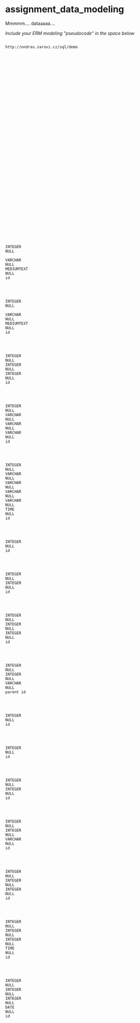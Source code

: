 # assignment_data_modeling
Mmmmm.... dataaaaa....

*Include your ERM modeling "pseudocode" in the space below*

<code>
http://ondras.zarovi.cz/sql/demo

<?xml version="1.0" encoding="utf-8" ?>
<!-- SQL XML created by WWW SQL Designer, https://github.com/ondras/wwwsqldesigner/ -->
<!-- Active URL: http://ondras.zarovi.cz/sql/demo/ -->
<sql>
<datatypes db="mysql">
  <group label="Numeric" color="rgb(238,238,170)">
    <type label="Integer" length="0" sql="INTEGER" quote=""/>
    <type label="TINYINT" length="0" sql="TINYINT" quote=""/>
    <type label="SMALLINT" length="0" sql="SMALLINT" quote=""/>
    <type label="MEDIUMINT" length="0" sql="MEDIUMINT" quote=""/>
    <type label="INT" length="0" sql="INT" quote=""/>
    <type label="BIGINT" length="0" sql="BIGINT" quote=""/>
    <type label="Decimal" length="1" sql="DECIMAL" re="DEC" quote=""/>
    <type label="Single precision" length="0" sql="FLOAT" quote=""/>
    <type label="Double precision" length="0" sql="DOUBLE" re="DOUBLE" quote=""/>
  </group>

  <group label="Character" color="rgb(255,200,200)">
    <type label="Char" length="1" sql="CHAR" quote="'"/>
    <type label="Varchar" length="1" sql="VARCHAR" quote="'"/>
    <type label="Text" length="0" sql="MEDIUMTEXT" re="TEXT" quote="'"/>
    <type label="Binary" length="1" sql="BINARY" quote="'"/>
    <type label="Varbinary" length="1" sql="VARBINARY" quote="'"/>
    <type label="BLOB" length="0" sql="BLOB" re="BLOB" quote="'"/>
  </group>

  <group label="Date &amp; Time" color="rgb(200,255,200)">
    <type label="Date" length="0" sql="DATE" quote="'"/>
    <type label="Time" length="0" sql="TIME" quote="'"/>
    <type label="Datetime" length="0" sql="DATETIME" quote="'"/>
    <type label="Year" length="0" sql="YEAR" quote=""/>
    <type label="Timestamp" length="0" sql="TIMESTAMP" quote="'"/>
  </group>

  <group label="Miscellaneous" color="rgb(200,200,255)">
    <type label="ENUM" length="1" sql="ENUM" quote=""/>
    <type label="SET" length="1" sql="SET" quote=""/>
    <type label="Bit" length="0" sql="bit" quote=""/>
  </group>
</datatypes><table x="37" y="42" name="courses">
<row name="id" null="1" autoincrement="1">
<datatype>INTEGER</datatype>
<default>NULL</default><relation table="CoursesLessons" row="id" />
</row>
<row name="title" null="1" autoincrement="0">
<datatype>VARCHAR</datatype>
<default>NULL</default></row>
<row name="description" null="1" autoincrement="0">
<datatype>MEDIUMTEXT</datatype>
<default>NULL</default></row>
<key type="PRIMARY" name="">
<part>id</part>
</key>
</table>
<table x="355" y="50" name="lessons">
<row name="id" null="1" autoincrement="1">
<datatype>INTEGER</datatype>
<default>NULL</default><relation table="CoursesLessons" row="id" />
</row>
<row name="title" null="1" autoincrement="0">
<datatype>VARCHAR</datatype>
<default>NULL</default></row>
<row name="body" null="1" autoincrement="0">
<datatype>MEDIUMTEXT</datatype>
<default>NULL</default></row>
<key type="PRIMARY" name="">
<part>id</part>
</key>
</table>
<table x="102" y="150" name="CoursesLessons">
<row name="id" null="1" autoincrement="1">
<datatype>INTEGER</datatype>
<default>NULL</default></row>
<row name="course id" null="1" autoincrement="0">
<datatype>INTEGER</datatype>
<default>NULL</default></row>
<row name="lesson id" null="1" autoincrement="0">
<datatype>INTEGER</datatype>
<default>NULL</default></row>
<key type="PRIMARY" name="">
<part>id</part>
</key>
</table>
<table x="175" y="393" name="user">
<row name="id" null="1" autoincrement="1">
<datatype>INTEGER</datatype>
<default>NULL</default></row>
<row name="profile id" null="1" autoincrement="0">
<datatype>VARCHAR</datatype>
<default>NULL</default></row>
<row name="email" null="1" autoincrement="0">
<datatype>VARCHAR</datatype>
<default>NULL</default></row>
<row name="user name" null="1" autoincrement="0">
<datatype>VARCHAR</datatype>
<default>NULL</default></row>
<key type="PRIMARY" name="">
<part>id</part>
</key>
</table>
<table x="27" y="378" name="profile">
<row name="id" null="1" autoincrement="1">
<datatype>INTEGER</datatype>
<default>NULL</default></row>
<row name="gender" null="1" autoincrement="0">
<datatype>VARCHAR</datatype>
<default>NULL</default></row>
<row name="city id" null="1" autoincrement="0">
<datatype>VARCHAR</datatype>
<default>NULL</default></row>
<row name="country id" null="1" autoincrement="0">
<datatype>VARCHAR</datatype>
<default>NULL</default></row>
<row name="state id" null="1" autoincrement="0">
<datatype>VARCHAR</datatype>
<default>NULL</default></row>
<row name="birth date" null="1" autoincrement="0">
<datatype>TIME</datatype>
<default>NULL</default></row>
<key type="PRIMARY" name="">
<part>id</part>
</key>
</table>
<table x="395" y="567" name="author">
<row name="id" null="1" autoincrement="1">
<datatype>INTEGER</datatype>
<default>NULL</default></row>
<key type="PRIMARY" name="">
<part>id</part>
</key>
</table>
<table x="268" y="712" name="post">
<row name="id" null="1" autoincrement="1">
<datatype>INTEGER</datatype>
<default>NULL</default></row>
<row name="author id" null="1" autoincrement="0">
<datatype>INTEGER</datatype>
<default>NULL</default></row>
<key type="PRIMARY" name="">
<part>id</part>
</key>
</table>
<table x="540" y="707" name="comment">
<row name="id" null="1" autoincrement="1">
<datatype>INTEGER</datatype>
<default>NULL</default></row>
<row name="new field" null="1" autoincrement="0">
<datatype>INTEGER</datatype>
<default>NULL</default></row>
<row name="author id" null="1" autoincrement="0">
<datatype>INTEGER</datatype>
<default>NULL</default></row>
<key type="PRIMARY" name="">
<part>id</part>
</key>
</table>
<table x="366" y="622" name="comment parent">
<row name="parent id" null="1" autoincrement="1">
<datatype>INTEGER</datatype>
<default>NULL</default></row>
<row name="child id" null="1" autoincrement="0">
<datatype>INTEGER</datatype>
<default>NULL</default></row>
<row name="parent type" null="1" autoincrement="0">
<datatype>VARCHAR</datatype>
<default>NULL</default></row>
<key type="PRIMARY" name="">
<part>parent id</part>
</key>
</table>
<table x="1079" y="161" name="product">
<row name="id" null="1" autoincrement="1">
<datatype>INTEGER</datatype>
<default>NULL</default></row>
<key type="PRIMARY" name="">
<part>id</part>
</key>
</table>
<table x="799" y="78" name="user">
<row name="id" null="1" autoincrement="1">
<datatype>INTEGER</datatype>
<default>NULL</default></row>
<key type="PRIMARY" name="">
<part>id</part>
</key>
</table>
<table x="803" y="151" name="order">
<row name="id" null="1" autoincrement="1">
<datatype>INTEGER</datatype>
<default>NULL</default></row>
<row name="user_id" null="1" autoincrement="0">
<datatype>INTEGER</datatype>
<default>NULL</default></row>
<key type="PRIMARY" name="">
<part>id</part>
</key>
</table>
<table x="950" y="322" name="shipment">
<row name="id" null="1" autoincrement="1">
<datatype>INTEGER</datatype>
<default>NULL</default></row>
<row name="order_id" null="1" autoincrement="0">
<datatype>INTEGER</datatype>
<default>NULL</default></row>
<row name="destination" null="1" autoincrement="0">
<datatype>VARCHAR</datatype>
<default>NULL</default></row>
<key type="PRIMARY" name="">
<part>id</part>
</key>
</table>
<table x="925" y="214" name="OrderProduct">
<row name="id" null="1" autoincrement="1">
<datatype>INTEGER</datatype>
<default>NULL</default></row>
<row name="order id" null="1" autoincrement="0">
<datatype>INTEGER</datatype>
<default>NULL</default></row>
<row name="product id" null="1" autoincrement="0">
<datatype>INTEGER</datatype>
<default>NULL</default></row>
<key type="PRIMARY" name="">
<part>id</part>
</key>
</table>
<table x="1110" y="218" name="product view">
<row name="id" null="1" autoincrement="1">
<datatype>INTEGER</datatype>
<default>NULL</default></row>
<row name="product id" null="1" autoincrement="0">
<datatype>INTEGER</datatype>
<default>NULL</default></row>
<row name="user id" null="1" autoincrement="0">
<datatype>INTEGER</datatype>
<default>NULL</default></row>
<row name="duration" null="1" autoincrement="0">
<datatype>TIME</datatype>
<default>NULL</default></row>
<key type="PRIMARY" name="">
<part>id</part>
</key>
</table>
<table x="1284" y="216" name="link clicks">
<row name="id" null="1" autoincrement="1">
<datatype>INTEGER</datatype>
<default>NULL</default></row>
<row name="product id" null="1" autoincrement="0">
<datatype>INTEGER</datatype>
<default>NULL</default></row>
<row name="user id" null="1" autoincrement="0">
<datatype>INTEGER</datatype>
<default>NULL</default></row>
<row name="clicked time" null="1" autoincrement="0">
<datatype>DATE</datatype>
<default>NULL</default></row>
<key type="PRIMARY" name="">
<part>id</part>
</key>
</table>
</sql>
</code>
